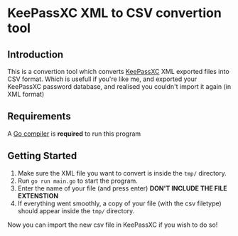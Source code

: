 # KeePassXC XML to CSV convertion tool

## Introduction
This is a convertion tool which converts [KeePassXC](https://keepassxc.org/) XML exported files into CSV format.
Which is usefull if you're like me, and exported your KeePassXC password database, and realised you couldn't import it again (in XML format)

## Requirements
A [Go compiler](https://go.dev/dl/) is **required** to run this program

## Getting Started
1. Make sure the XML file you want to convert is inside the `tmp/` directory.
2. Run `go run main.go` to start the program.
3. Enter the name of your file (and press enter) **DON'T INCLUDE THE FILE EXTENSTION**
4. If everything went smoothly, a copy of your file (with the csv filetype) should appear inside the `tmp/` directory.

Now you can import the new csv file in KeePassXC if you wish to do so!
